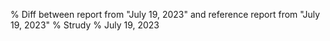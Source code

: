 % Diff between report from "July 19, 2023" and reference report from "July 19, 2023"
% Strudy
% July 19, 2023


